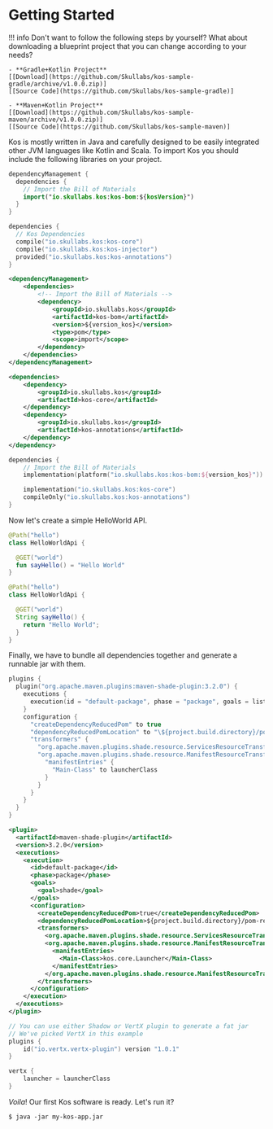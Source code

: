 # Getting Started

!!! info
    Don't want to follow the following steps by yourself? What about downloading
    a blueprint project that you can change according to your needs?

    - **Gradle+Kotlin Project**
    [[Download](https://github.com/Skullabs/kos-sample-gradle/archive/v1.0.0.zip)]
    [[Source Code](https://github.com/Skullabs/kos-sample-gradle)]

    - **Maven+Kotlin Project**
    [[Download](https://github.com/Skullabs/kos-sample-maven/archive/v1.0.0.zip)]
    [[Source Code](https://github.com/Skullabs/kos-sample-maven)]

Kos is mostly written in Java and carefully designed to be easily integrated
other JVM languages like Kotlin and Scala. To import Kos you should include
the following libraries on your project.

```kotlin tab="Maven (pom.kts)"
dependencyManagement {
  dependencies {
    // Import the Bill of Materials
    import("io.skullabs.kos:kos-bom:${kosVersion}")
  }
}

dependencies {
  // Kos Dependencies
  compile("io.skullabs.kos:kos-core")
  compile("io.skullabs.kos:kos-injector")
  provided("io.skullabs.kos:kos-annotations")
}
```

```xml tab="Maven (pom.xml)"
<dependencyManagement>
    <dependencies>
        <!-- Import the Bill of Materials -->
        <dependency>
            <groupId>io.skullabs.kos</groupId>
            <artifactId>kos-bom</artifactId>
            <version>${version_kos}</version>
            <type>pom</type>
            <scope>import</scope>
        </dependency>
    </dependencies>
</dependencyManagement>

<dependencies>
    <dependency>
        <groupId>io.skullabs.kos</groupId>
        <artifactId>kos-core</artifactId>
    </dependency>
    <dependency>
        <groupId>io.skullabs.kos</groupId>
        <artifactId>kos-annotations</artifactId>
    </dependency>
</dependency>
```

```kotlin tab="Gradle (kts)"
dependencies {
    // Import the Bill of Materials
    implementation(platform("io.skullabs.kos:kos-bom:${version_kos}"))

    implementation("io.skullabs.kos:kos-core")
    compileOnly("io.skullabs.kos:kos-annotations")
}
```

Now let's create a simple HelloWorld API.

```kotlin tab="Kotlin"
@Path("hello")
class HelloWorldApi {

  @GET("world")
  fun sayHello() = "Hello World"
}
```

```java tab="Java"
@Path("hello")
class HelloWorldApi {

  @GET("world")
  String sayHello() {
    return "Hello World";
  }
}
```

Finally, we have to bundle all dependencies together and generate a runnable jar with them.

```kotlin tab="Maven (pom.kts)"
plugins {
  plugin("org.apache.maven.plugins:maven-shade-plugin:3.2.0") {
    executions {
      execution(id = "default-package", phase = "package", goals = listOf("shade"))
    }
    configuration {
      "createDependencyReducedPom" to true
      "dependencyReducedPomLocation" to "\${project.build.directory}/pom-reduced.xml"
      "transformers" {
        "org.apache.maven.plugins.shade.resource.ServicesResourceTransformer" {}
        "org.apache.maven.plugins.shade.resource.ManifestResourceTransformer" {
          "manifestEntries" {
            "Main-Class" to launcherClass
          }
        }
      }
    }
  }
}
```

```xml tab="Maven (pom.xml)"
<plugin>
  <artifactId>maven-shade-plugin</artifactId>
  <version>3.2.0</version>
  <executions>
    <execution>
      <id>default-package</id>
      <phase>package</phase>
      <goals>
        <goal>shade</goal>
      </goals>
      <configuration>
        <createDependencyReducedPom>true</createDependencyReducedPom>
        <dependencyReducedPomLocation>${project.build.directory}/pom-reduced.xml</dependencyReducedPomLocation>
        <transformers>
          <org.apache.maven.plugins.shade.resource.ServicesResourceTransformer />
          <org.apache.maven.plugins.shade.resource.ManifestResourceTransformer>
            <manifestEntries>
              <Main-Class>kos.core.Launcher</Main-Class>
            </manifestEntries>
          </org.apache.maven.plugins.shade.resource.ManifestResourceTransformer>
        </transformers>
      </configuration>
    </execution>
  </executions>
</plugin>
```

```kotlin tab="Gradle (kts)"
// You can use either Shadow or VertX plugin to generate a fat jar
// We've picked VertX in this example
plugins {
    id("io.vertx.vertx-plugin") version "1.0.1"
}

vertx {
    launcher = launcherClass
}
```

_Voila_! Our first Kos software is ready. Let's run it?
```shell
$ java -jar my-kos-app.jar
```
